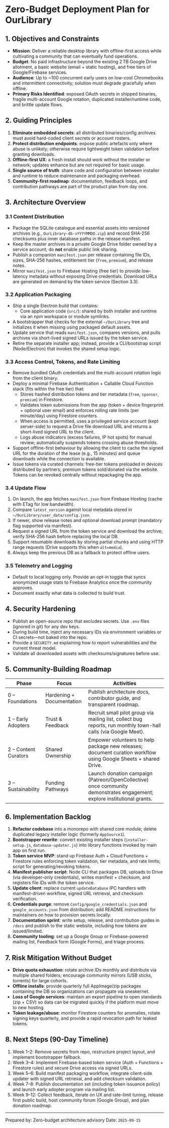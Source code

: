 # Zero-Budget Deployment Plan for OurLibrary

## 1. Objectives and Constraints

- **Mission**: Deliver a reliable desktop library with offline-first access while cultivating a community that can eventually fund operations.
- **Budget**: No paid infrastructure beyond the existing 2 TB Google Drive allotment, a basic website (email + static hosting), and free tiers of Google/Firebase services.
- **Audience**: Up to ~100 concurrent early users on low-cost Chromebooks and intermittent connectivity; solution must degrade gracefully when offline.
- **Primary Risks Identified**: exposed OAuth secrets in shipped binaries, fragile multi-account Google rotation, duplicated installer/runtime code, and brittle update flows.

## 2. Guiding Principles

1. **Eliminate embedded secrets**: all distributed binaries/config archives must avoid hard-coded client secrets or account rosters.
2. **Protect distribution endpoints**: expose public artefacts only where abuse is unlikely; otherwise require lightweight token validation before granting downloads.
3. **Offline-first UX**: a fresh install should work without the installer or network; updates enhance but are not required for basic usage.
4. **Single source of truth**: share code and configuration between installer and runtime to reduce maintenance and packaging overhead.
5. **Community-first roadmap**: documentation, feedback loops, and contribution pathways are part of the product plan from day one.

## 3. Architecture Overview

### 3.1 Content Distribution

- Package the SQLite catalogue and essential assets into versioned archives (e.g., `OurLibrary-db-vYYYYMMDD.zip`) and record SHA-256 checksums plus inner database paths in the release manifest.
- Keep the master archives in a private Google Drive folder owned by a service account; do **not** enable public link sharing.
- Publish a companion `manifest.json` per release containing file IDs, sizes, SHA-256 hashes, entitlement tier (`free`, `premium`), and release notes.
- Mirror `manifest.json` to Firebase Hosting (free tier) to provide low-latency metadata without exposing Drive credentials. Download URLs are generated on demand by the token service (Section 3.3).

### 3.2 Application Packaging

- Ship a single Electron build that contains:
  - Core application code (`src/`): shared by both installer and runtime via an npm workspace or module symlinks.
- A bootstrapper that checks for the external `~/OurLibrary` tree and initializes it when missing using packaged default assets.
- Update service that reads `manifest.json`, compares versions, and pulls archives via short-lived signed URLs issued by the token service.
- Retire the separate installer app; instead, provide a CLI/bootstrap script (Node/Electron) that invokes the shared setup logic.

### 3.3 Access Control, Tokens, and Rate Limiting

- Remove bundled OAuth credentials and the multi-account rotation logic from the client binary.
- Deploy a minimal Firebase Authentication + Callable Cloud Function stack (fits within the free tier) that:
  - Stores hashed distribution tokens and tier metadata (`free`, `sponsor`, `premium`) in Firestore.
  - Validates token submissions from the app (token + device fingerprint + optional user email) and enforces rolling rate limits (per minute/day) using Firestore counters.
  - When access is permitted, uses a privileged service account (kept server-side) to request a Drive file download URL and returns a short-lived signed URL to the client.
  - Logs abuse indicators (excess failures, IP hot spots) for manual review; automatically suspends tokens crossing abuse thresholds.
- Support offline-first behaviour by allowing the client to cache the signed URL for the duration of the lease (e.g., 15 minutes) and queue downloads while the connection is available.
- Issue tokens via curated channels: free-tier tokens preloaded in devices distributed by partners; premium tokens sold/donated via the website. Tokens can be revoked centrally without repackaging the app.

### 3.4 Update Flow

1. On launch, the app fetches `manifest.json` from Firebase Hosting (cache with ETag for low bandwidth).
2. Compare `latest_version` against local metadata stored in `~/OurLibrary/user_data/config.json`.
3. If newer, show release notes and optional download prompt (mandatory flag supported via manifest).
4. Request a signed URL from the token service and download the archive; verify SHA-256 hash before replacing the local DB.
5. Support resumable downloads by storing partial chunks and using HTTP range requests (Drive supports this when `alt=media`).
6. Always keep the previous DB as a fallback to protect offline users.

### 3.5 Telemetry and Logging

- Default to local logging only. Provide an opt-in toggle that syncs anonymized usage stats to Firebase Analytics once the community approves.
- Document exactly what data is collected to build trust.

## 4. Security Hardening

- Publish an open-source repo that excludes secrets. Use `.env` files (ignored in git) for any dev keys.
- During build time, inject any necessary IDs via environment variables or CI secrets—not baked into the repo.
- Provide a `SECURITY.md` explaining how to report vulnerabilities and the current threat model.
- Validate all downloaded assets with checksums/signatures before use.

## 5. Community-Building Roadmap

| Phase                | Focus                     | Activities                                                                                                              |
| -------------------- | ------------------------- | ----------------------------------------------------------------------------------------------------------------------- |
| 0 – Foundations      | Hardening + Documentation | Publish architecture docs, contributor guide, and transparent roadmap.                                                  |
| 1 – Early Adopters   | Trust & Feedback          | Recruit small pilot group via mailing list, collect bug reports, run monthly town-hall calls (via Google Meet).         |
| 2 – Content Curators | Shared Ownership          | Empower volunteers to help package new releases; document curation workflow using Google Sheets + shared Drive.         |
| 3 – Sustainability   | Funding Pathways          | Launch donation campaign (Patreon/OpenCollective) once community demonstrates engagement; explore institutional grants. |

## 6. Implementation Backlog

1. **Refactor codebase** into a monorepo with shared core module; delete duplicated legacy installer logic (formerly `AppSource1`).
2. **Bootstrapper rewrite**: convert existing installer steps (`installer-setup.js`, `database-updater.js`) into library functions invoked by main app on first run.
3. **Token service MVP**: stand up Firebase Auth + Cloud Functions + Firestore rules enforcing token validation, tier metadata, and rate limits; script for generating/revoking tokens.
4. **Manifest publisher script**: Node CLI that packages DB, uploads to Drive (via developer-only credentials), writes manifest + checksum, and registers file IDs with the token service.
5. **Update client**: replace current `updateDatabase` IPC handlers with manifest-driven workflow, signed URL retrieval, and checksum verification.
6. **Credentials purge**: remove `Config/google_credentials.json` and `google_accounts.json` from distribution; add README instructions for maintainers on how to provision secrets locally.
7. **Documentation sprint**: write setup, release, and contribution guides in `/docs` and publish to the static website, including how tokens are issued/limited.
8. **Community tooling**: set up a Google Group or Firebase-powered mailing list, Feedback form (Google Forms), and triage process.

## 7. Risk Mitigation Without Budget

- **Drive quota exhaustion**: rotate archive IDs monthly and distribute via multiple shared folders; encourage community mirrors (USB sticks, torrents) for large cohorts.
- **Offline installs**: provide quarterly full AppImage/zip packages containing the DB so organizations can propagate via sneakernet.
- **Loss of Google services**: maintain an export pipeline to open standards (zip + CSV) so data can be migrated quickly if the platform must move to new hosting.
- **Token leakage/abuse**: monitor Firestore counters for anomalies, rotate signing keys quarterly, and provide a rapid revocation path for leaked tokens.

## 8. Next Steps (90-Day Timeline)

1. Week 1–2: Remove secrets from repo, restructure project layout, and implement bootstrapper fallback.
2. Week 3–4: Implement Firebase-based token service (Auth + Functions + Firestore rules) and secure Drive access via signed URLs.
3. Week 5–6: Build manifest packaging workflow, integrate client-side updater with signed URL retrieval, and add checksum validation.
4. Week 7–8: Publish documentation set (including token issuance policy) and launch early adopter program via mailing list.
5. Week 9–12: Collect feedback, iterate on UX and rate-limit tuning, release first public build, host community forum (Google Group), and plan donation roadmap.

---

Prepared by: Zero-budget architecture advisory
Date: `2025-09-15`
